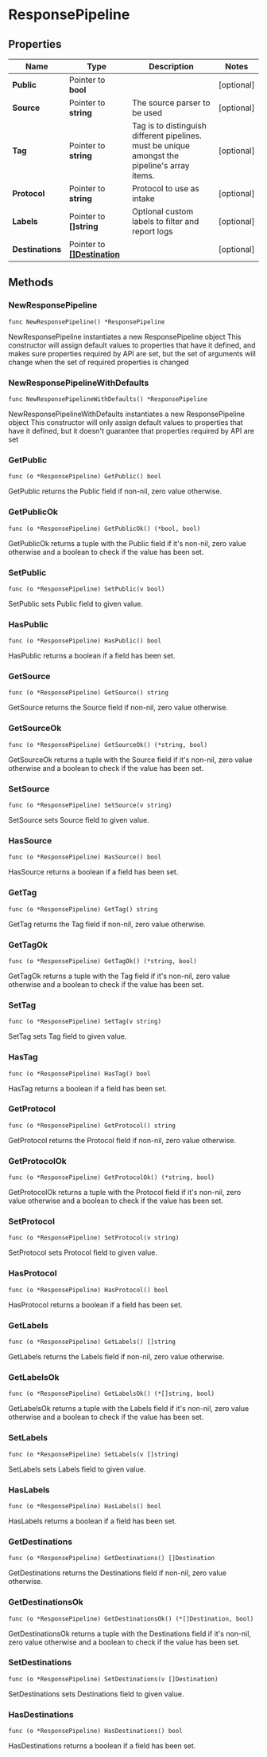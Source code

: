 # ResponsePipeline

## Properties

|Name | Type | Description | Notes|
|------------ | ------------- | ------------- | -------------|
|**Public** | Pointer to **bool** |  | [optional] |
|**Source** | Pointer to **string** | The source parser to be used | [optional] |
|**Tag** | Pointer to **string** | Tag is to distinguish different pipelines. must be unique amongst the pipeline&#39;s array items. | [optional] |
|**Protocol** | Pointer to **string** | Protocol to use as intake | [optional] |
|**Labels** | Pointer to **[]string** | Optional custom labels to filter and report logs | [optional] |
|**Destinations** | Pointer to [**[]Destination**](Destination.md) |  | [optional] |

## Methods

### NewResponsePipeline

`func NewResponsePipeline() *ResponsePipeline`

NewResponsePipeline instantiates a new ResponsePipeline object
This constructor will assign default values to properties that have it defined,
and makes sure properties required by API are set, but the set of arguments
will change when the set of required properties is changed

### NewResponsePipelineWithDefaults

`func NewResponsePipelineWithDefaults() *ResponsePipeline`

NewResponsePipelineWithDefaults instantiates a new ResponsePipeline object
This constructor will only assign default values to properties that have it defined,
but it doesn't guarantee that properties required by API are set

### GetPublic

`func (o *ResponsePipeline) GetPublic() bool`

GetPublic returns the Public field if non-nil, zero value otherwise.

### GetPublicOk

`func (o *ResponsePipeline) GetPublicOk() (*bool, bool)`

GetPublicOk returns a tuple with the Public field if it's non-nil, zero value otherwise
and a boolean to check if the value has been set.

### SetPublic

`func (o *ResponsePipeline) SetPublic(v bool)`

SetPublic sets Public field to given value.

### HasPublic

`func (o *ResponsePipeline) HasPublic() bool`

HasPublic returns a boolean if a field has been set.

### GetSource

`func (o *ResponsePipeline) GetSource() string`

GetSource returns the Source field if non-nil, zero value otherwise.

### GetSourceOk

`func (o *ResponsePipeline) GetSourceOk() (*string, bool)`

GetSourceOk returns a tuple with the Source field if it's non-nil, zero value otherwise
and a boolean to check if the value has been set.

### SetSource

`func (o *ResponsePipeline) SetSource(v string)`

SetSource sets Source field to given value.

### HasSource

`func (o *ResponsePipeline) HasSource() bool`

HasSource returns a boolean if a field has been set.

### GetTag

`func (o *ResponsePipeline) GetTag() string`

GetTag returns the Tag field if non-nil, zero value otherwise.

### GetTagOk

`func (o *ResponsePipeline) GetTagOk() (*string, bool)`

GetTagOk returns a tuple with the Tag field if it's non-nil, zero value otherwise
and a boolean to check if the value has been set.

### SetTag

`func (o *ResponsePipeline) SetTag(v string)`

SetTag sets Tag field to given value.

### HasTag

`func (o *ResponsePipeline) HasTag() bool`

HasTag returns a boolean if a field has been set.

### GetProtocol

`func (o *ResponsePipeline) GetProtocol() string`

GetProtocol returns the Protocol field if non-nil, zero value otherwise.

### GetProtocolOk

`func (o *ResponsePipeline) GetProtocolOk() (*string, bool)`

GetProtocolOk returns a tuple with the Protocol field if it's non-nil, zero value otherwise
and a boolean to check if the value has been set.

### SetProtocol

`func (o *ResponsePipeline) SetProtocol(v string)`

SetProtocol sets Protocol field to given value.

### HasProtocol

`func (o *ResponsePipeline) HasProtocol() bool`

HasProtocol returns a boolean if a field has been set.

### GetLabels

`func (o *ResponsePipeline) GetLabels() []string`

GetLabels returns the Labels field if non-nil, zero value otherwise.

### GetLabelsOk

`func (o *ResponsePipeline) GetLabelsOk() (*[]string, bool)`

GetLabelsOk returns a tuple with the Labels field if it's non-nil, zero value otherwise
and a boolean to check if the value has been set.

### SetLabels

`func (o *ResponsePipeline) SetLabels(v []string)`

SetLabels sets Labels field to given value.

### HasLabels

`func (o *ResponsePipeline) HasLabels() bool`

HasLabels returns a boolean if a field has been set.

### GetDestinations

`func (o *ResponsePipeline) GetDestinations() []Destination`

GetDestinations returns the Destinations field if non-nil, zero value otherwise.

### GetDestinationsOk

`func (o *ResponsePipeline) GetDestinationsOk() (*[]Destination, bool)`

GetDestinationsOk returns a tuple with the Destinations field if it's non-nil, zero value otherwise
and a boolean to check if the value has been set.

### SetDestinations

`func (o *ResponsePipeline) SetDestinations(v []Destination)`

SetDestinations sets Destinations field to given value.

### HasDestinations

`func (o *ResponsePipeline) HasDestinations() bool`

HasDestinations returns a boolean if a field has been set.



